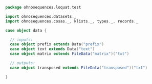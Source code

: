 
```scala
package ohnosequences.loquat.test

import ohnosequences.datasets._
import ohnosequences.cosas._, klists._, types._, records._

case object data {

  // inputs:
  case object prefix extends Data("prefix")
  case object text extends Data("text")
  case object matrix extends FileData("matrix")("txt")

  // outputs:
  case object transposed extends FileData("transposed")("txt")

}

```




[main/scala/ohnosequences/loquat/configs/autoscaling.scala]: ../../../../../main/scala/ohnosequences/loquat/configs/autoscaling.scala.md
[main/scala/ohnosequences/loquat/configs/general.scala]: ../../../../../main/scala/ohnosequences/loquat/configs/general.scala.md
[main/scala/ohnosequences/loquat/configs/loquat.scala]: ../../../../../main/scala/ohnosequences/loquat/configs/loquat.scala.md
[main/scala/ohnosequences/loquat/configs/resources.scala]: ../../../../../main/scala/ohnosequences/loquat/configs/resources.scala.md
[main/scala/ohnosequences/loquat/configs/termination.scala]: ../../../../../main/scala/ohnosequences/loquat/configs/termination.scala.md
[main/scala/ohnosequences/loquat/configs/user.scala]: ../../../../../main/scala/ohnosequences/loquat/configs/user.scala.md
[main/scala/ohnosequences/loquat/dataMappings.scala]: ../../../../../main/scala/ohnosequences/loquat/dataMappings.scala.md
[main/scala/ohnosequences/loquat/dataProcessing.scala]: ../../../../../main/scala/ohnosequences/loquat/dataProcessing.scala.md
[main/scala/ohnosequences/loquat/logger.scala]: ../../../../../main/scala/ohnosequences/loquat/logger.scala.md
[main/scala/ohnosequences/loquat/loquats.scala]: ../../../../../main/scala/ohnosequences/loquat/loquats.scala.md
[main/scala/ohnosequences/loquat/manager.scala]: ../../../../../main/scala/ohnosequences/loquat/manager.scala.md
[main/scala/ohnosequences/loquat/terminator.scala]: ../../../../../main/scala/ohnosequences/loquat/terminator.scala.md
[main/scala/ohnosequences/loquat/utils.scala]: ../../../../../main/scala/ohnosequences/loquat/utils.scala.md
[main/scala/ohnosequences/loquat/worker.scala]: ../../../../../main/scala/ohnosequences/loquat/worker.scala.md
[test/scala/ohnosequences/loquat/test/config.scala]: config.scala.md
[test/scala/ohnosequences/loquat/test/data.scala]: data.scala.md
[test/scala/ohnosequences/loquat/test/dataMappings.scala]: dataMappings.scala.md
[test/scala/ohnosequences/loquat/test/dataProcessing.scala]: dataProcessing.scala.md
[test/scala/ohnosequences/loquat/test/md5.scala]: md5.scala.md